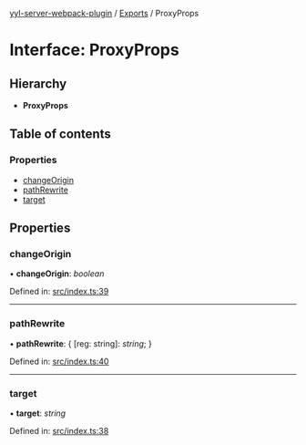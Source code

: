 [yyl-server-webpack-plugin](../README.md) / [Exports](../modules.md) / ProxyProps

# Interface: ProxyProps

## Hierarchy

* **ProxyProps**

## Table of contents

### Properties

- [changeOrigin](proxyprops.md#changeorigin)
- [pathRewrite](proxyprops.md#pathrewrite)
- [target](proxyprops.md#target)

## Properties

### changeOrigin

• **changeOrigin**: *boolean*

Defined in: [src/index.ts:39](https://github.com/jackness1208/yyl-server-webpack-plugin/blob/70f800a/src/index.ts#L39)

___

### pathRewrite

• **pathRewrite**: { [reg: string]: *string*;  }

Defined in: [src/index.ts:40](https://github.com/jackness1208/yyl-server-webpack-plugin/blob/70f800a/src/index.ts#L40)

___

### target

• **target**: *string*

Defined in: [src/index.ts:38](https://github.com/jackness1208/yyl-server-webpack-plugin/blob/70f800a/src/index.ts#L38)

